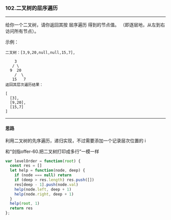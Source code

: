 ### 102.二叉树的层序遍历

---

给你一个二叉树，请你返回其按 层序遍历 得到的节点值。 （即逐层地，从左到右访问所有节点）。

示例：
```
二叉树：[3,9,20,null,null,15,7],

    3
   / \
  9  20
    /  \
   15   7
返回其层次遍历结果：

[
  [3],
  [9,20],
  [15,7]
]
```
---

#### 思路

利用二叉树的先序遍历，递归实现，不过需要添加一个记录层次位置的 i

和“剑指offer-60.把二叉树打印成多行”一模一样

``` js
var levelOrder = function(root) {
  const res = []
  let help = function(node, deep) {
    if (node === null) return
    if (deep > res.length) res.push([])
    res[deep - 1].push(node.val)
    help(node.left, deep + 1)
    help(node.right, deep + 1)
  }
  help(root, 1)
  return res
};
```

